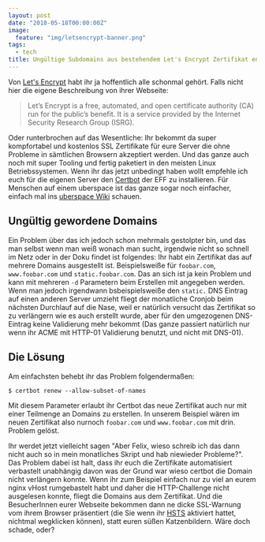 ```yaml
---
layout: post
date: "2018-05-18T00:00:00Z"
image:
  feature: "img/letsencrypt-banner.png"
tags:
  - tech
title: Ungültige Subdomains aus bestehendem Let's Encrypt Zertifikat entfernen
---
```


Von [Let's Encrypt](https://letsencrypt.org/) habt ihr ja hoffentlich alle schonmal gehört. Falls nicht hier die eigene Beschreibung von ihrer
Webseite:

> Let’s Encrypt is a free, automated, and open certificate authority (CA)
> run for the public’s benefit. It is a service provided by
> the Internet Security Research Group (ISRG).

<!--more-->

Oder runterbrochen auf das Wesentliche: Ihr bekommt da super kompfortabel und kostenlos SSL Zertifikate für eure Server die ohne Probleme in sämtlichen Browsern akzeptiert werden. Und das ganze auch noch mit super Tooling und fertig paketiert in den meisten Linux Betriebssystemen. Wenn ihr das jetzt unbedingt haben wollt empfehle ich euch für die eigenen Server den [Certbot](https://certbot.eff.org/) der EFF zu installieren. Für Menschen auf einem uberspace ist das ganze sogar noch einfacher, einfach mal ins [uberspace Wiki](https://wiki.uberspace.de/webserver:https#let_s-encrypt-zertifikate) schauen.

## Ungültig gewordene Domains

Ein Problem über das ich jedoch schon mehrmals gestolpter bin, und das man selbst wenn man weiß wonach man sucht, irgendwie nicht so schnell im Netz oder in der Doku findet ist folgendes: Ihr habt ein Zertifikat das auf mehrere Domains ausgestellt ist. Beispielsweiße für `foobar.com`, `www.foobar.com` und `static.foobar.com`. Das an sich ist ja kein Problem und kann mit mehreren `-d` Parametern beim Erstellen mit angegeben werden. Wenn man jedoch irgendwann bsbeispielsweiße den `static.` DNS Eintrag auf einen anderen Server umzieht fliegt der monatliche Cronjob beim nächsten Durchlauf auf die Nase, weil er natürlich versucht das Zertifikat so zu verlängern wie es auch erstellt wurde, aber für den umgezogenen DNS-Eintrag keine Validierung mehr bekommt (Das ganze passiert natürlich nur wenn ihr ACME mit HTTP-01 Validierung benutzt, und nicht mit DNS-01).

## Die Lösung

Am einfachsten behebt ihr das Problem folgendermaßen:
```shell
$ certbot renew --allow-subset-of-names
```
Mit diesem Parameter erlaubt ihr Certbot das neue Zertifikat auch nur mit einer Teilmenge an Domains zu erstellen. In unserem Beispiel wären im neuen Zertifikat also nurnoch `foobar.com` und `www.foobar.com` mit drin. Problem gelöst.

Ihr werdet jetzt vielleicht sagen "Aber Felix, wieso schreib ich das dann nicht auch so in mein monatliches Skript und hab niewieder Probleme?". Das Problem dabei ist halt, dass ihr euch die Zertifikate automatisiert verbastelt unabhängig davon was der Grund war wieso certbot die Domain nicht verlängern konnte. Wenn ihr zum Beispiel einfach nur zu viel an eurem nginx vHost rumgebastelt habt und daher die HTTP-Challenge nicht ausgelesen konnte, fliegt die Domains aus dem Zertifikat. Und die BesucherInnen eurer Webseite bekommen dann ne dicke SSL-Warnung vom ihrem Browser präsentiert (die Sie wenn ihr [HSTS](https://de.wikipedia.org/wiki/HTTP_Strict_Transport_Security) aktiviert hattet, nichtmal wegklicken können), statt euren süßen Katzenbildern. Wäre doch schade, oder?
